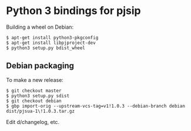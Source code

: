 # Python 3 bindings for pjsip

Building a wheel on Debian:

    $ apt-get install python3-pkgconfig
    $ apt-get install libpjproject-dev
    $ python3 setup.py bdist_wheel

## Debian packaging

To make a new release:

    $ git checkout master
    $ python3 setup.py sdist
    $ git checkout debian
    $ gbp import-orig --upstream-vcs-tag=v1!1.0.3 --debian-branch debian dist/pjsua-1\!1.0.3.tar.gz

Edit d/changelog, etc.
